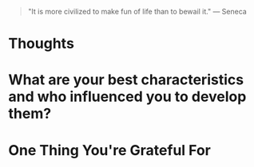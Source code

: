 
> \"It is more civilized to make fun of life than to bewail it.\" — Seneca

# Thoughts

# What are your best characteristics and who influenced you to develop them?

# One Thing You're Grateful For

